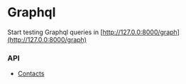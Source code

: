 # Graphql

 Start testing Graphql queries in [http://127.0.0:8000/graph](http://127.0.0:8000/graph)

### API

- [Contacts](graphql/Contacts.md)

